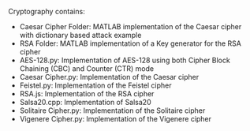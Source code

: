 Cryptography contains:

- Caesar Cipher Folder: MATLAB implementation of the Caesar cipher with dictionary based attack example
- RSA Folder: MATLAB implementation of a Key generator for the RSA cipher
- AES-128.py: Implementation of AES-128 using both Cipher Block Chaining (CBC) and Counter (CTR) mode
- Caesar Cipher.py: Implementation of the Caesar cipher
- Feistel.py: Implementation of the Feistel cipher
- RSA.js: Implementation of the RSA cipher 
- Salsa20.cpp: Implementation of Salsa20
- Solitaire Cipher.py: Implementation of the Solitaire cipher
- Vigenere Cipher.py: Implementation of the Vigenere cipher
